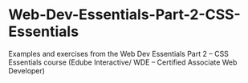 # Web-Dev-Essentials-Part-2-CSS-Essentials
Examples and exercises from the Web Dev Essentials Part 2 – CSS Essentials course (Edube Interactive/ WDE – Certified Associate Web Developer) 
